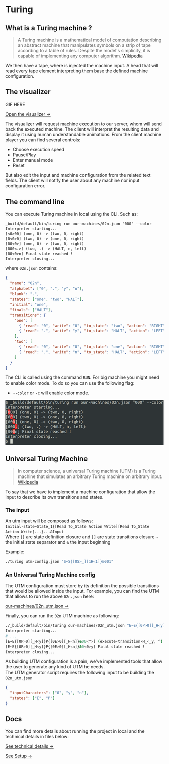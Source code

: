 # Turing

## What is a Turing machine ?

> A Turing machine is a mathematical model of computation describing an abstract machine that manipulates symbols on a strip of tape according to a table of rules. Despite the model's simplicity, it is capable of implementing any computer algorithm. [Wikipedia](https://en.wikipedia.org/wiki/Turing_machine)

We then have a tape, where is injected the machine input.
A head that will read every tape element interpreting them base the defined machine configuration.

## The visualizer

GIF HERE

[Open the visualizer →](https://turing.adonisenprovence.com/)

The visualizer will request machine execution to our server, whom will send back the executed machine.
The client will interpret the resulting data and display it using human understandable animations.
From the client machine player you can find several controls:

- Choose execution speed
- Pause/Play
- Enter manual mode
- Reset

But also edit the input and machine configuration from the related text fields.
The client will notify the user about any machine nor input configuration error.

## The command line

You can execute Turing machine in local using the CLI.
Such as:

```
_build/default/bin/turing run our-machines/02n.json "000" --color
Interpreter starting...
[<0>00] (one, 0) -> (two, 0, right)
[0<0>0] (two, 0) -> (one, 0, right)
[00<0>] (one, 0) -> (two, 0, right)
[000<.>] (two, .) -> (HALT, n, left)
[00<0>n] Final state reached !
Interpreter closing...
```

where `02n.json` contains:

```json
{
  "name": "02n",
  "alphabet": ["0", ".", "y", "n"],
  "blank": ".",
  "states": ["one", "two", "HALT"],
  "initial": "one",
  "finals": ["HALT"],
  "transitions": {
    "one": [
      { "read": "0", "write": "0", "to_state": "two", "action": "RIGHT" },
      { "read": ".", "write": "y", "to_state": "HALT", "action": "LEFT" }
    ],
    "two": [
      { "read": "0", "write": "0", "to_state": "one", "action": "RIGHT" },
      { "read": ".", "write": "n", "to_state": "HALT", "action": "LEFT" }
    ]
  }
}
```

The CLI is called using the command `RUN`.
For big machine you might need to enable color mode.
To do so you can use the following flag:

- `--color` or `-c` will enable color mode.

![Turing machine execution with color flag enabled ](docs/execute-machine-with-color.png)

## Universal Turing Machine

> In computer science, a universal Turing machine (UTM) is a Turing machine that simulates an arbitrary Turing machine on arbitrary input.
> [Wikipedia](https://en.wikipedia.org/wiki/Universal_Turing_machine)

To say that we have to implement a machine configuration that allow the input to describe its own transitions and states.

### The input

An utm input will be composed as follows:  
`Initial-state~State_1{[Read To_State Action Write][Read To_State Action Write]...}...&Input`  
Where `{}` are state definition closure and `[]` are state transitions closure
`~` the initial state separator and `&` the input beginning

Example:

```bash
./turing utm-config.json "S~S{[0S>_][1H<1]}&001"
```

### An Universal Turing Machine config

The UTM configuration must store by its definition the possible transitions that would be allowed inside the input.
For example, you can find the UTM that allows to run the above `02n.json` here:

[our-machines/02n_utm.json →](/our-machines/02n_utm.json)

Finally, you can run the `02n` UTM machine as following:

```bash
./_build/default/bin/turing our-machines/02n_utm.json "E~E{[0P>0][_H<y]}P{[0E>0][_H<n]}&00"
Interpreter starting...
# ...
[E~E{[0P>0][_H<y]}P{[0E>0][_H<n]}&00<^>] (execute-transition-H_<_y, ^) -> (HALT, y, left)
[E~E{[0P>0][_H<y]}P{[0E>0][_H<n]}&0<0>y] Final state reached !
Interpreter closing...
```

As building UTM configuration is a pain, we've implemented tools that allow the user to generate any kind of UTM he needs.  
The UTM generator script requires the following input to be building the `02n_utm.json`

```json
{
  "inputCharacters": ["0", "y", "n"],
  "states": ["E", "P"]
}
```

## Docs

You can find more details about running the project in local and the technical details in files below:

[See technical details →](docs/technical.md)

[See Setup →](docs/setup.md)
